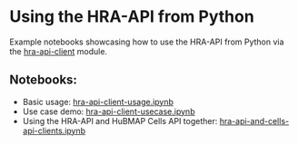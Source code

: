 # Using the HRA-API from Python

Example notebooks showcasing how to use the HRA-API from Python via the [hra-api-client](https://pypi.org/project/hra-api-client/) module.

## Notebooks:

* Basic usage: [hra-api-client-usage.ipynb](./hra-api-client-usage.ipynb)
* Use case demo: [hra-api-client-usecase.ipynb](./hra-api-client-usecase.ipynb)
* Using the HRA-API and HuBMAP Cells API together: [hra-api-and-cells-api-clients.ipynb](./hra-api-and-cells-api-clients.ipynb)
